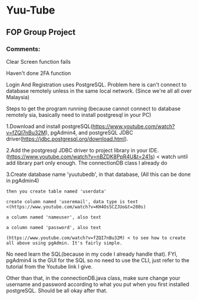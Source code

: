 # Yuu-Tube
## FOP Group Project
### Comments:

Clear Screen function fails

Haven't done 2FA function

Login And Registration uses PostgreSQL.
Problem here is can't connect to database remotely unless in the same local network. (Since we're all all over Malaysia)

Steps to get the program running (because cannot connect to database remotely sia, basically need to install postgresql in your PC)

1.Download and install postgreSQL(https://www.youtube.com/watch?v=fZQI7nBu32M), pgAdmin4, and postgreSQL JDBC driver(https://jdbc.postgresql.org/download.html).

2.Add the postgresql JDBC driver to project library in your IDE. (https://www.youtube.com/watch?v=nBZDK8PpR4U&t=241s) < watch until add library part only enough. The connectionDB class I already do

3.Create database name 'yuutubedb', in that database,         (All this can be done in pgAdmin4)

    then you create table named 'userdata'
    
    create column named 'useremail', data type is text         <(https://www.youtube.com/watch?v=KH4OsSCZJUo&t=280s)
    
    a column named 'nameuser', also text
    
    a column named 'password', also text
    
    (https://www.youtube.com/watch?v=fZQI7nBu32M) < to see how to create all above using pgAdmin. It's fairly simple.

No need learn the SQL(because in my code I already handle that). FYI, pgAdmin4 is the GUI for the SQL so no need to use the CLI, just refer to the tutorial from the Youtube link I give.

Other than that, in the connectionDB.java class, make sure change your username and password according to what you put when you first installed postgreSQL. Should be all okay after that.
